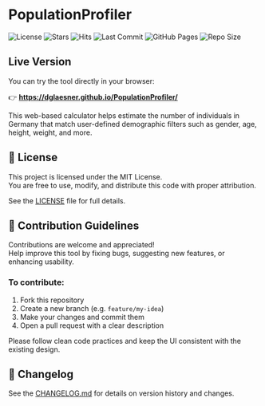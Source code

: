 # PopulationProfiler
![License](https://img.shields.io/github/license/DGlaesner/PopulationProfiler)
![Stars](https://img.shields.io/github/stars/DGlaesner/PopulationProfiler?style=social)
![Hits](https://hits.sh/dglaesner.github.io/PopulationProfiler.svg)
![Last Commit](https://img.shields.io/github/last-commit/DGlaesner/PopulationProfiler)
![GitHub Pages](https://img.shields.io/badge/hosted%20on-GitHub%20Pages-blue)
![Repo Size](https://img.shields.io/github/repo-size/DGlaesner/PopulationProfiler)


## Live Version

You can try the tool directly in your browser:

👉 **https://dglaesner.github.io/PopulationProfiler/**

This web-based calculator helps estimate the number of individuals in Germany that match user-defined demographic filters such as gender, age, height, weight, and more.

## 📝 License

This project is licensed under the MIT License.  
You are free to use, modify, and distribute this code with proper attribution.

See the [LICENSE](LICENSE) file for full details.


## 🤝 Contribution Guidelines

Contributions are welcome and appreciated!  
Help improve this tool by fixing bugs, suggesting new features, or enhancing usability.

### To contribute:

1. Fork this repository  
2. Create a new branch (e.g. `feature/my-idea`)  
3. Make your changes and commit them  
4. Open a pull request with a clear description

Please follow clean code practices and keep the UI consistent with the existing design.

## 📜 Changelog

See the [CHANGELOG.md](CHANGELOG.md) for details on version history and changes.